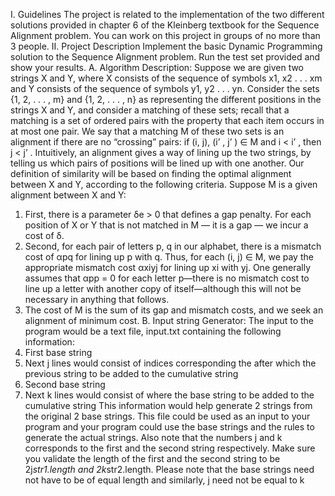 I. Guidelines
The project is related to the implementation of the two different solutions provided in chapter 6
of the Kleinberg textbook for the Sequence Alignment problem. You can work on this project in
groups of no more than 3 people.
II. Project Description
Implement the basic Dynamic Programming solution to the Sequence Alignment problem. Run
the test set provided and show your results.
A. Algorithm Description:
Suppose we are given two strings X and Y, where X consists of the sequence of symbols
x1, x2 . . . xm and Y consists of the sequence of symbols y1, y2 . . . yn. Consider the sets {1,
2, . . . , m} and {1, 2, . . . , n} as representing the different positions in the strings X and Y,
and consider a matching of these sets; recall that a matching is a set of ordered pairs with
the property that each item occurs in at most one pair. We say that a matching M of these
two sets is an alignment if there are no “crossing” pairs: if (i, j), (i’ , j’ ) ∈ M and i < i’ ,
then j < j’ . Intuitively, an alignment gives a way of lining up the two strings, by telling
us which pairs of positions will be lined up with one another.
Our definition of similarity will be based on finding the optimal alignment between X
and Y, according to the following criteria. Suppose M is a given alignment between X
and Y:
1. First, there is a parameter δe > 0 that defines a gap penalty. For each position of X
or Y that is not matched in M — it is a gap — we incur a cost of δ.
2. Second, for each pair of letters p, q in our alphabet, there is a mismatch cost of αpq
for lining up p with q. Thus, for each (i, j) ∈ M, we pay the appropriate mismatch
cost αxiyj for lining up xi with yj. One generally assumes that αpp = 0 for each letter
p—there is no mismatch cost to line up a letter with another copy of
itself—although this will not be necessary in anything that follows.
3. The cost of M is the sum of its gap and mismatch costs, and we seek an alignment
of minimum cost.
B. Input string Generator:
The input to the program would be a text file, input.txt containing the following
information:
1. First base string
2. Next j lines would consist of indices corresponding the after which the
previous string to be added to the cumulative string
3. Second base string
4. Next k lines would consist of where the base string to be added to the
cumulative string
This information would help generate 2 strings from the original 2 base strings.
This file could be used as an input to your program and your program could use
the base strings and the rules to generate the actual strings. Also note that the
numbers j and k corresponds to the first and the second string respectively. Make
sure you validate the length of the first and the second string to be
2j*str1.length and 2k*str2.length. Please note that the base strings need
not have to be of equal length and similarly, j need not be equal to k
